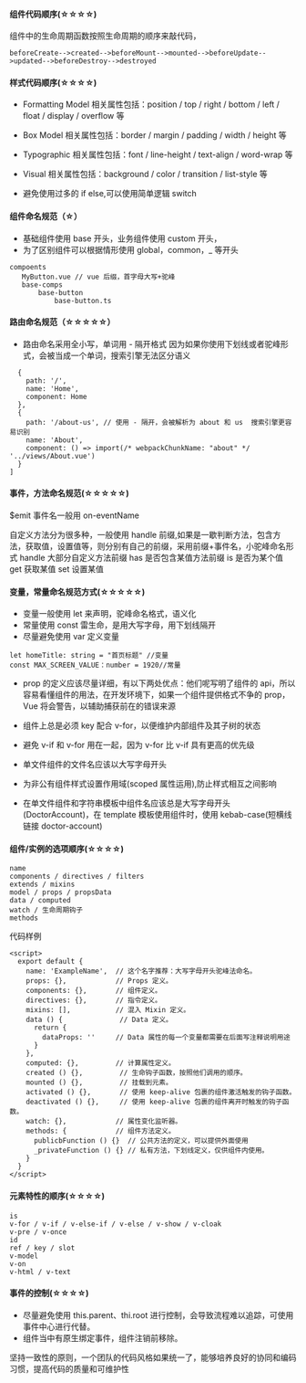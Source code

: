 #### 组件代码顺序(☆☆☆☆)

组件中的生命周期函数按照生命周期的顺序来敲代码，

```
beforeCreate-->created-->beforeMount-->mounted-->beforeUpdate-->updated-->beforeDestroy-->destroyed
```

#### 样式代码顺序(☆☆☆☆)

- Formatting Model 相关属性包括：position / top / right / bottom / left / float / display / overflow 等
- Box Model 相关属性包括：border / margin / padding / width / height 等
- Typographic 相关属性包括：font / line-height / text-align / word-wrap 等
- Visual 相关属性包括：background / color / transition / list-style 等

- 避免使用过多的 if else,可以使用简单逻辑 switch

#### 组件命名规范（☆）

- 基础组件使用 base 开头，业务组件使用 custom 开头，
- 为了区别组件可以根据情形使用 global，common，\_ 等开头

```
compoents
   MyButton.vue // vue 后缀，首字母大写+驼峰
   base-comps
       base-button
           base-button.ts
```

#### 路由命名规范（☆☆☆☆☆）

- 路由命名采用全小写，单词用 - 隔开格式 因为如果你使用下划线或者驼峰形式，会被当成一个单词，搜索引擎无法区分语义

```const routes: Array<RouteConfig> = [
  {
    path: '/',
    name: 'Home',
    component: Home
  },
  {
    path: '/about-us', // 使用 - 隔开，会被解析为 about 和 us  搜索引擎更容易识别
    name: 'About',
    component: () => import(/* webpackChunkName: "about" */ '../views/About.vue')
  }
]
```

#### 事件，方法命名规范(☆☆☆☆☆)

$emit 事件名一般用 on-eventName

自定义方法分为很多种，一般使用 handle 前缀,如果是一歇判断方法，包含方法，获取值，设置值等，则分别有自己的前缀，采用前缀+事件名，小驼峰命名形式
handle 大部分自定义方法前缀
has 是否包含某值方法前缀
is 是否为某个值
get 获取某值
set 设置某值

#### 变量，常量命名规范方式(☆☆☆☆☆)

- 变量一般使用 let 来声明，驼峰命名格式，语义化
- 常量使用 const 雷生命，是用大写字母，用下划线隔开
- 尽量避免使用 var 定义变量

```
let homeTitle: string = "首页标题" //变量
const MAX_SCREEN_VALUE：number = 1920//常量
```

- prop 的定义应该尽量详细，有以下两处优点：他们呢写明了组件的 api，所以容易看懂组件的用法，在开发环境下，如果一个组件提供格式不争的 prop，Vue 将会警告，以辅助捕获前在的错误来源

- 组件上总是必须 key 配合 v-for，以便维护内部组件及其子树的状态
- 避免 v-if 和 v-for 用在一起，因为 v-for 比 v-if 具有更高的优先级

- 单文件组件的文件名应该以大写字母开头

- 为非公有组件样式设置作用域(scoped 属性运用),防止样式相互之间影响

- 在单文件组件和字符串模板中组件名应该总是大写字母开头(DoctorAccount)，在 template 模板使用组件时，使用 kebab-case(短横线链接 doctor-account)

#### 组件/实例的选项顺序(☆☆☆☆)

```
name
components / directives / filters
extends / mixins
model / props / propsData
data / computed
watch / 生命周期钩子
methods
```

代码样例

```
<script>
  export default {
    name: 'ExampleName',  // 这个名字推荐：大写字母开头驼峰法命名。
    props: {},            // Props 定义。
    components: {},       // 组件定义。
    directives: {},       // 指令定义。
    mixins: [],           // 混入 Mixin 定义。
    data () {              // Data 定义。
      return {
        dataProps: ''     // Data 属性的每一个变量都需要在后面写注释说明用途
      }
    },
    computed: {},         // 计算属性定义。
    created () {},         // 生命钩子函数，按照他们调用的顺序。
    mounted () {},         // 挂载到元素。
    activated () {},       // 使用 keep-alive 包裹的组件激活触发的钩子函数。
    deactivated () {},     // 使用 keep-alive 包裹的组件离开时触发的钩子函数。
    watch: {},            // 属性变化监听器。
    methods: {            // 组件方法定义。
      publicbFunction () {}  // 公共方法的定义，可以提供外面使用
      _privateFunction () {} // 私有方法，下划线定义，仅供组件内使用。
    }
  }
</script>
```

#### 元素特性的顺序(☆☆☆☆)

```
is
v-for / v-if / v-else-if / v-else / v-show / v-cloak
v-pre / v-once
id
ref / key / slot
v-model
v-on
v-html / v-text
```

#### 事件的控制(☆☆☆☆)

- 尽量避免使用 this.parent、thi.root 进行控制，会导致流程难以追踪，可使用事件中心进行代替。
- 组件当中有原生绑定事件，组件注销前移除。

坚持一致性的原则，一个团队的代码风格如果统一了，能够培养良好的协同和编码习惯，提高代码的质量和可维护性
